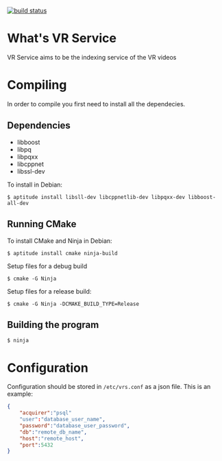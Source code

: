 [![build status](https://gitlab.com/VirtualDreams/VRService/badges/master/build.svg)](https://gitlab.com/VirtualDreams/VRService/commits/master)

# What's VR Service

VR Service aims to be the indexing service of the VR videos

# Compiling

In order to compile you first need to install all the dependecies.

## Dependencies

- libboost
- libpq
- libpqxx
- libcppnet
- libssl-dev

To install in Debian:
```
$ aptitude install libsll-dev libcppnetlib-dev libpqxx-dev libboost-all-dev 
```

## Running CMake

To install CMake and Ninja in Debian:
```
$ aptitude install cmake ninja-build
```

Setup files for a debug build
```
$ cmake -G Ninja
```

Setup files for a release build:
```
$ cmake -G Ninja -DCMAKE_BUILD_TYPE=Release
```

## Building the program

```
$ ninja
```

# Configuration

Configuration should be stored in `/etc/vrs.conf` as a json file.
This is an example:

```json
{
    "acquirer":"psql"
    "user":"database_user_name",
    "password":"database_user_password",
    "db":"remote_db_name",
    "host":"remote_host",
    "port":5432
}
```

